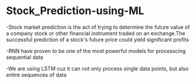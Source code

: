 # Stock_Prediction-using-ML
-Stock market prediction is the act of trying to determine the future value of a company stock or other financial instrument traded on an exchange.The successful prediction of a stock's future price could yield significant profits

-RNN have proven to be one of the most powerful models for processcing sequential data

-We are using LSTM cuz it can not only process single data points, but also entire sequences of data

